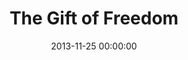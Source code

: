 ---
layout: series
series: "The Gift of Freedom"
permalink: "/the-gift-of-freedom/"
title: "The Gift of Freedom"
date: 2013-11-25 00:00:00
endDate: 2013-12-22 00:00:00
description: "When you get a good gifta really good giftit's because it comes from someone who really knows you. Best gift of all? The one Jesus gives&#58; the gift of Freedom. For three weeks, we're going to talk about His gift and how you can be part of delivering it&#58; door to door, country to country, friend to friend. "
src: "http://s3.amazonaws.com/crossroads-media/images/GiftOfFreedom_190x110.jpg"
---